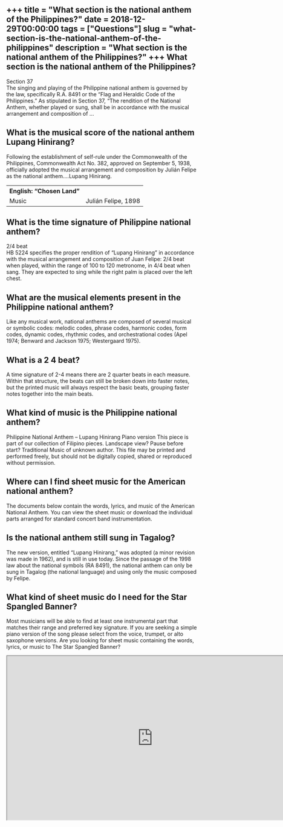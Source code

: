 +++
title = "What section is the national anthem of the Philippines?"
date = 2018-12-29T00:00:00
tags = ["Questions"]
slug = "what-section-is-the-national-anthem-of-the-philippines"
description = "What section is the national anthem of the Philippines?"
+++
What section is the national anthem of the Philippines?
-------------------------------------------------------

Section 37  
The singing and playing of the Philippine national anthem is governed by the law, specifically R.A. 8491 or the “Flag and Heraldic Code of the Philippines.” As stipulated in Section 37, “The rendition of the National Anthem, whether played or sung, shall be in accordance with the musical arrangement and composition of …

What is the musical score of the national anthem Lupang Hinirang?
-----------------------------------------------------------------

Following the establishment of self-rule under the Commonwealth of the Philippines, Commonwealth Act No. 382, approved on September 5, 1938, officially adopted the musical arrangement and composition by Julián Felipe as the national anthem….Lupang Hinirang.

<table><tr><th>English: “Chosen Land”</th></tr><tr><td>Music</td><td>Julián Felipe, 1898</td></tr></table>

What is the time signature of Philippine national anthem?
---------------------------------------------------------

2/4 beat  
HB 5224 specifies the proper rendition of “Lupang Hinirang” in accordance with the musical arrangement and composition of Juan Felipe: 2/4 beat when played, within the range of 100 to 120 metronome, in 4/4 beat when sang. They are expected to sing while the right palm is placed over the left chest.

What are the musical elements present in the Philippine national anthem?
------------------------------------------------------------------------

Like any musical work, national anthems are composed of several musical or symbolic codes: melodic codes, phrase codes, harmonic codes, form codes, dynamic codes, rhythmic codes, and orchestrational codes (Apel 1974; Benward and Jackson 1975; Westergaard 1975).

What is a 2 4 beat?
-------------------

A time signature of 2-4 means there are 2 quarter beats in each measure. Within that structure, the beats can still be broken down into faster notes, but the printed music will always respect the basic beats, grouping faster notes together into the main beats.

What kind of music is the Philippine national anthem?
-----------------------------------------------------

Philippine National Anthem – Lupang Hinirang Piano version This piece is part of our collection of Filipino pieces. Landscape view? Pause before start? Traditional Music of unknown author. This file may be printed and performed freely, but should not be digitally copied, shared or reproduced without permission.

Where can I find sheet music for the American national anthem?
--------------------------------------------------------------

The documents below contain the words, lyrics, and music of the American National Anthem. You can view the sheet music or download the individual parts arranged for standard concert band instrumentation.

Is the national anthem still sung in Tagalog?
---------------------------------------------

The new version, entitled “Lupang Hinirang,” was adopted (a minor revision was made in 1962), and is still in use today. Since the passage of the 1998 law about the national symbols (RA 8491), the national anthem can only be sung in Tagalog (the national language) and using only the music composed by Felipe.

What kind of sheet music do I need for the Star Spangled Banner?
----------------------------------------------------------------

Most musicians will be able to find at least one instrumental part that matches their range and preferred key signature. If you are seeking a simple piano version of the song please select from the voice, trumpet, or alto saxophone versions. Are you looking for sheet music containing the words, lyrics, or music to The Star Spangled Banner?

<iframe allow="accelerometer; autoplay; clipboard-write; encrypted-media; gyroscope; picture-in-picture" allowfullscreen="" class="__youtube_prefs__  epyt-is-override  no-lazyload" data-no-lazy="1" data-origheight="433" data-origwidth="770" data-skipgform_ajax_framebjll="" height="433" id="_ytid_60438" loading="lazy" src="https://www.youtube.com/embed/zWJtiFOAWp0?enablejsapi=1&autoplay=0&cc_load_policy=0&cc_lang_pref=&iv_load_policy=1&loop=0&modestbranding=0&rel=1&fs=1&playsinline=0&autohide=2&theme=dark&color=red&controls=1&" title="YouTube player" width="770"></iframe>